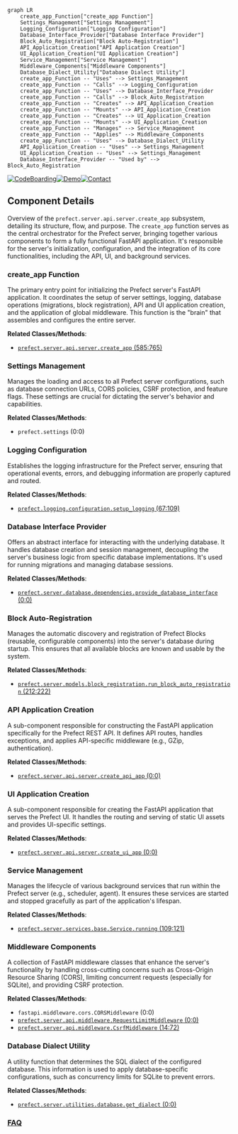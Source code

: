 ```mermaid
graph LR
    create_app_Function["create_app Function"]
    Settings_Management["Settings Management"]
    Logging_Configuration["Logging Configuration"]
    Database_Interface_Provider["Database Interface Provider"]
    Block_Auto_Registration["Block Auto-Registration"]
    API_Application_Creation["API Application Creation"]
    UI_Application_Creation["UI Application Creation"]
    Service_Management["Service Management"]
    Middleware_Components["Middleware Components"]
    Database_Dialect_Utility["Database Dialect Utility"]
    create_app_Function -- "Uses" --> Settings_Management
    create_app_Function -- "Calls" --> Logging_Configuration
    create_app_Function -- "Uses" --> Database_Interface_Provider
    create_app_Function -- "Calls" --> Block_Auto_Registration
    create_app_Function -- "Creates" --> API_Application_Creation
    create_app_Function -- "Mounts" --> API_Application_Creation
    create_app_Function -- "Creates" --> UI_Application_Creation
    create_app_Function -- "Mounts" --> UI_Application_Creation
    create_app_Function -- "Manages" --> Service_Management
    create_app_Function -- "Applies" --> Middleware_Components
    create_app_Function -- "Uses" --> Database_Dialect_Utility
    API_Application_Creation -- "Uses" --> Settings_Management
    UI_Application_Creation -- "Uses" --> Settings_Management
    Database_Interface_Provider -- "Used by" --> Block_Auto_Registration
```
[![CodeBoarding](https://img.shields.io/badge/Generated%20by-CodeBoarding-9cf?style=flat-square)](https://github.com/CodeBoarding/GeneratedOnBoardings)[![Demo](https://img.shields.io/badge/Try%20our-Demo-blue?style=flat-square)](https://www.codeboarding.org/demo)[![Contact](https://img.shields.io/badge/Contact%20us%20-%20contact@codeboarding.org-lightgrey?style=flat-square)](mailto:contact@codeboarding.org)

## Component Details

Overview of the `prefect.server.api.server.create_app` subsystem, detailing its structure, flow, and purpose. The `create_app` function serves as the central orchestrator for the Prefect server, bringing together various components to form a fully functional FastAPI application. It's responsible for the server's initialization, configuration, and the integration of its core functionalities, including the API, UI, and background services.

### create_app Function
The primary entry point for initializing the Prefect server's FastAPI application. It coordinates the setup of server settings, logging, database operations (migrations, block registration), API and UI application creation, and the application of global middleware. This function is the "brain" that assembles and configures the entire server.


**Related Classes/Methods**:

- <a href="https://github.com/PrefectHQ/prefect/blob/master/src/prefect/server/api/server.py#L585-L765" target="_blank" rel="noopener noreferrer">`prefect.server.api.server.create_app` (585:765)</a>


### Settings Management
Manages the loading and access to all Prefect server configurations, such as database connection URLs, CORS policies, CSRF protection, and feature flags. These settings are crucial for dictating the server's behavior and capabilities.


**Related Classes/Methods**:

- `prefect.settings` (0:0)


### Logging Configuration
Establishes the logging infrastructure for the Prefect server, ensuring that operational events, errors, and debugging information are properly captured and routed.


**Related Classes/Methods**:

- <a href="https://github.com/PrefectHQ/prefect/blob/master/src/prefect/logging/configuration.py#L67-L109" target="_blank" rel="noopener noreferrer">`prefect.logging.configuration.setup_logging` (67:109)</a>


### Database Interface Provider
Offers an abstract interface for interacting with the underlying database. It handles database creation and session management, decoupling the server's business logic from specific database implementations. It's used for running migrations and managing database sessions.


**Related Classes/Methods**:

- <a href="https://github.com/PrefectHQ/prefect/blob/master/src/prefect/server/database/dependencies.py#L0-L0" target="_blank" rel="noopener noreferrer">`prefect.server.database.dependencies.provide_database_interface` (0:0)</a>


### Block Auto-Registration
Manages the automatic discovery and registration of Prefect Blocks (reusable, configurable components) into the server's database during startup. This ensures that all available blocks are known and usable by the system.


**Related Classes/Methods**:

- <a href="https://github.com/PrefectHQ/prefect/blob/master/src/prefect/server/models/block_registration.py#L212-L222" target="_blank" rel="noopener noreferrer">`prefect.server.models.block_registration.run_block_auto_registration` (212:222)</a>


### API Application Creation
A sub-component responsible for constructing the FastAPI application specifically for the Prefect REST API. It defines API routes, handles exceptions, and applies API-specific middleware (e.g., GZip, authentication).


**Related Classes/Methods**:

- <a href="https://github.com/PrefectHQ/prefect/blob/master/src/prefect/server/api/server.py#L0-L0" target="_blank" rel="noopener noreferrer">`prefect.server.api.server.create_api_app` (0:0)</a>


### UI Application Creation
A sub-component responsible for creating the FastAPI application that serves the Prefect UI. It handles the routing and serving of static UI assets and provides UI-specific settings.


**Related Classes/Methods**:

- <a href="https://github.com/PrefectHQ/prefect/blob/master/src/prefect/server/api/server.py#L0-L0" target="_blank" rel="noopener noreferrer">`prefect.server.api.server.create_ui_app` (0:0)</a>


### Service Management
Manages the lifecycle of various background services that run within the Prefect server (e.g., scheduler, agent). It ensures these services are started and stopped gracefully as part of the application's lifespan.


**Related Classes/Methods**:

- <a href="https://github.com/PrefectHQ/prefect/blob/master/src/prefect/server/services/base.py#L109-L121" target="_blank" rel="noopener noreferrer">`prefect.server.services.base.Service.running` (109:121)</a>


### Middleware Components
A collection of FastAPI middleware classes that enhance the server's functionality by handling cross-cutting concerns such as Cross-Origin Resource Sharing (CORS), limiting concurrent requests (especially for SQLite), and providing CSRF protection.


**Related Classes/Methods**:

- `fastapi.middleware.cors.CORSMiddleware` (0:0)
- <a href="https://github.com/PrefectHQ/prefect/blob/master/src/prefect/server/api/middleware.py#L0-L0" target="_blank" rel="noopener noreferrer">`prefect.server.api.middleware.RequestLimitMiddleware` (0:0)</a>
- <a href="https://github.com/PrefectHQ/prefect/blob/master/src/prefect/server/api/middleware.py#L14-L72" target="_blank" rel="noopener noreferrer">`prefect.server.api.middleware.CsrfMiddleware` (14:72)</a>


### Database Dialect Utility
A utility function that determines the SQL dialect of the configured database. This information is used to apply database-specific configurations, such as concurrency limits for SQLite to prevent errors.


**Related Classes/Methods**:

- <a href="https://github.com/PrefectHQ/prefect/blob/master/src/prefect/server/utilities/database.py#L0-L0" target="_blank" rel="noopener noreferrer">`prefect.server.utilities.database.get_dialect` (0:0)</a>




### [FAQ](https://github.com/CodeBoarding/GeneratedOnBoardings/tree/main?tab=readme-ov-file#faq)